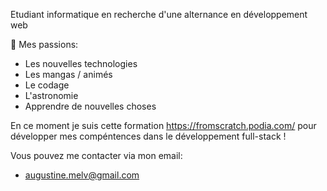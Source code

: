 Etudiant informatique en recherche d'une alternance en développement web

💞️ Mes passions:
  - Les nouvelles technologies
  - Les mangas / animés
  - Le codage
  - L'astronomie
  - Apprendre de nouvelles choses


En ce moment je suis cette formation https://fromscratch.podia.com/ pour développer mes compéntences dans le développement full-stack !

Vous pouvez me contacter via mon email:

  - augustine.melv@gmail.com
<!---
Melvunx/Melvunx is a ✨ special ✨ repository because its `README.md` (this file) appears on your GitHub profile.
You can click the Preview link to take a look at your changes.
--->
